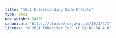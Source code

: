 ```yaml
---
title: "10.1 Understanding Side Effects"
type: docs
nav_weight: 34100
canonical: "https://clojureforjava.com/10/3/4/1"
license: "© 2024 Tokenizer Inc. CC BY-NC-SA 4.0"
---
```

